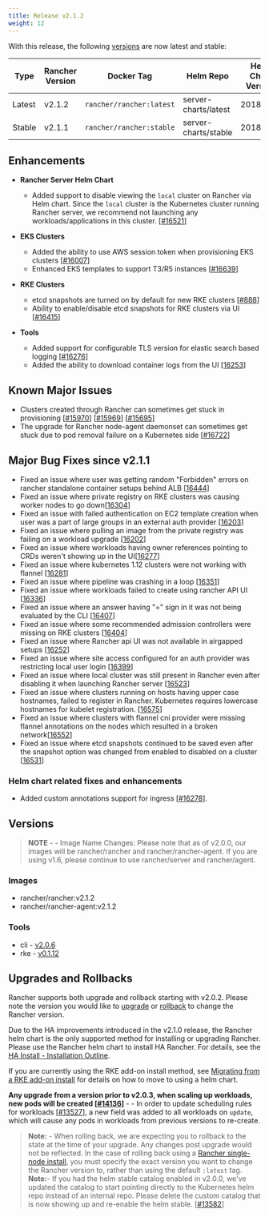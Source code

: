 ```yaml
---
title: Release v2.1.2
weight: 12
---
```


With this release, the following [versions](https://rancher.com/docs/rancher/v2.x/en/installation/server-tags/) are now latest and stable:

|Type | Rancher Version | Docker Tag |Helm Repo| Helm Chart Version |
|---|---|---|---|---|
| Latest | v2.1.2 | `rancher/rancher:latest` | server-charts/latest | 2018.11.1 |
| Stable | v2.1.1 | `rancher/rancher:stable` | server-charts/stable | 2018.10.2 |

## Enhancements

- **Rancher Server Helm Chart**
  - Added support to disable viewing the `local` cluster on Rancher via Helm chart. Since the `local` cluster is the Kubernetes cluster running Rancher server, we recommend not launching any workloads/applications in this cluster.  [[#16521](https://github.com/rancher/rancher/issues/16521)]

- **EKS Clusters**
  - Added the ability to use AWS session token when provisioning EKS clusters [[#16007](https://github.com/rancher/rancher/issues/16007)]
  - Enhanced EKS templates to support T3/R5 instances [[#16639](https://github.com/rancher/rancher/issues/16639)]

- **RKE Clusters**
  - etcd snapshots are turned on by default for new RKE clusters [[#888](https://github.com/rancher/rke/issues/888)]
  - Ability to enable/disable etcd snapshots for RKE clusters via UI [[#16415](https://github.com/rancher/rancher/issues/16415)]

- **Tools**
  - Added support for configurable TLS version for elastic search based logging [[#16276](https://github.com/rancher/rancher/issues/16276)]
  - Added the ability to download container logs from the UI [[16253](https://github.com/rancher/rancher/issues/16253)]

## Known Major Issues

- Clusters created through Rancher can sometimes get stuck in provisioning [[#15970](https://github.com/rancher/rancher/issues/15970)] [[#15969](https://github.com/rancher/rancher/issues/15969)] [[#15695](https://github.com/rancher/rancher/issues/15695)]
- The upgrade for Rancher node-agent daemonset can sometimes get stuck due to pod removal failure on a Kubernetes side [[#16722](https://github.com/rancher/rancher/issues/16722)]

## Major Bug Fixes since v2.1.1

- Fixed an issue where user was getting random "Forbidden" errors on rancher standalone container setups behind ALB  [[16444](https://github.com/rancher/rancher/issues/16444)]
- Fixed an issue where private registry on RKE clusters was causing worker nodes to go down[[16304](https://github.com/rancher/rancher/issues/16304)]
- Fixed an issue with failed authentication on EC2 template creation when user was a part of large groups in an external auth provider  [[16203](https://github.com/rancher/rancher/issues/16203)]
- Fixed an issue where pulling an image from the private registry was failing on a workload upgrade [[16202](https://github.com/rancher/rancher/issues/16202)]
- Fixed an issue where workloads having owner references pointing to CRDs weren't showing up in the UI[[16277](https://github.com/rancher/rancher/issues/16277)]
- Fixed an issue where kubernetes 1.12 clusters were not working with flannel [[16281](https://github.com/rancher/rancher/issues/16281)]
- Fixed an issue where pipeline was crashing in a loop [[16351](https://github.com/rancher/rancher/issues/16351)]
- Fixed an issue where workloads failed to create using rancher API UI [[16336](https://github.com/rancher/rancher/issues/16336)]
- Fixed an issue where an answer having "=" sign in it was not being evaluated by the CLI [[16407](https://github.com/rancher/rancher/issues/16407)]
- Fixed an issue where some recommended admission controllers were missing on RKE clusters [[16404](https://github.com/rancher/rancher/issues/16404)]
- Fixed an issue where Rancher api UI was not available in airgapped setups [[16252](https://github.com/rancher/rancher/issues/16252)]
- Fixed an issue where site access configured for an auth provider was restricting local user login [[16399](https://github.com/rancher/rancher/issues/16399)]
- Fixed an issue where local cluster was still present in Rancher even after disabling it when launching Rancher server [[16523](https://github.com/rancher/rancher/issues/16523)]
- Fixed an issue where clusters running on hosts having upper case hostnames, failed to register in Rancher. Kubernetes requires lowercase hostnames for kubelet registration. [[16575](https://github.com/rancher/rancher/issues/16575)]
- Fixed an issue where clusters with flannel cni provider were missing flannel annotations on the nodes which resulted in a broken network[[16552](https://github.com/rancher/rancher/issues/16552)]
- Fixed an issue where etcd snapshots continued to be saved even after the snapshot option was changed from enabled to disabled on a cluster [[16531](https://github.com/rancher/rancher/issues/16531)]

### Helm chart related fixes and enhancements

- Added custom annotations support for ingress [[#16278](https://github.com/rancher/rancher/issues/16278)].

## Versions

> **NOTE** - - Image Name Changes: Please note that as of v2.0.0, our images will be rancher/rancher and rancher/rancher-agent. If you are using v1.6, please continue to use rancher/server and rancher/agent.

### Images

- rancher/rancher:v2.1.2
- rancher/rancher-agent:v2.1.2

### Tools

- cli - [v2.0.6](https://github.com/rancher/cli/releases/tag/v2.0.6)
- rke - [v0.1.12](https://github.com/rancher/rke/releases/tag/v0.1.12)

## Upgrades and Rollbacks

Rancher supports both upgrade and rollback starting with v2.0.2.  Please note the version you would like to [upgrade](https://rancher.com/docs/rancher/v2.x/en/upgrades/) or [rollback](https://rancher.com/docs/rancher/v2.x/en/backups/rollbacks/) to change the Rancher version.

Due to the HA improvements introduced in the v2.1.0 release, the Rancher helm chart is the only supported method for installing or upgrading Rancher. Please use the Rancher helm chart to install HA Rancher. For details, see the [HA Install - Installation Outline](https://rancher.com/docs/rancher/v2.x/en/installation/ha/#installation-outline).

If you are currently using the RKE add-on install method, see [Migrating from a RKE add-on install](https://rancher.com/docs/rancher/v2.x/en/upgrades/upgrades/migrating-from-rke-add-on/) for details on how to move to using a helm chart.

**Any upgrade from a version prior to v2.0.3, when scaling up workloads, new pods will be created [[#14136](https://github.com/rancher/rancher/issues/14136)]** - - In order to update scheduling rules for workloads [[#13527](https://github.com/rancher/rancher/issues/13527)], a new field was added to all workloads on `update`, which will cause any pods in workloads from previous versions to re-create.

> **Note:** - When rolling back, we are expecting you to rollback to the state at the time of your upgrade. Any changes post upgrade would not be reflected. In the case of rolling back using a [Rancher single-node install](https://rancher.com/docs/rancher/v2.x/en/installation/single-node-install/), you must specify the exact version you want to change the Rancher version to, rather than using the default `:latest` tag. \
> **Note:**- If you had the helm stable catalog enabled in v2.0.0, we've updated the catalog to start pointing directly to the Kubernetes helm repo instead of an internal repo. Please delete the custom catalog that is now showing up and re-enable the helm stable. [[#13582](https://github.com/rancher/rancher/issues/13582)]

